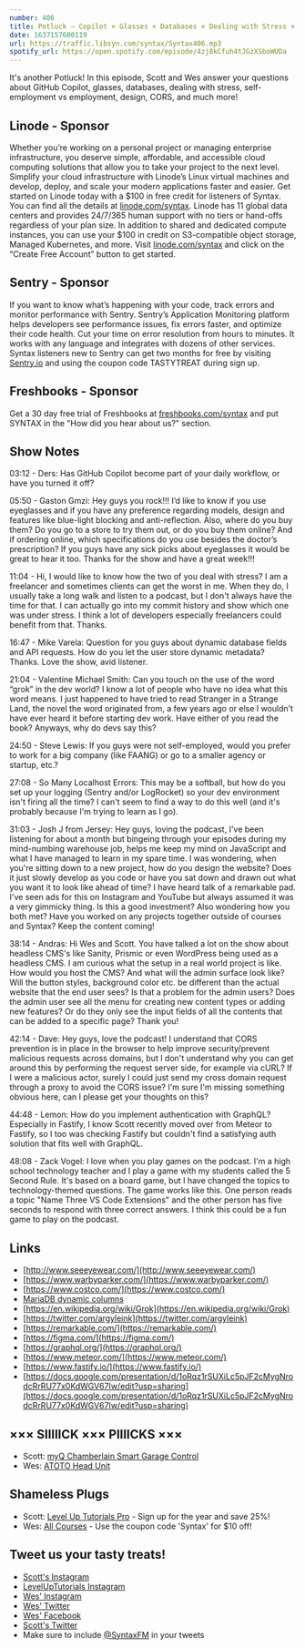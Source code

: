 ```yaml
---
number: 406
title: Potluck — Copilot × Glasses × Databases × Dealing with Stress × Employment vs Self-Employment × Auth in GraphQL × Headless CMS × More!
date: 1637157600119
url: https://traffic.libsyn.com/syntax/Syntax406.mp3
spotify_url: https://open.spotify.com/episode/4zj8kCfuh4tJGzXSboWUDa
---
```


It's another Potluck! In this episode, Scott and Wes answer your questions about GitHub Copilot, glasses, databases, dealing with stress, self-employment vs employment, design, CORS, and much more!

## Linode - Sponsor
Whether you’re working on a personal project or managing enterprise infrastructure, you deserve simple, affordable, and accessible cloud computing solutions that allow you to take your project to the next level. Simplify your cloud infrastructure with Linode’s Linux virtual machines and develop, deploy, and scale your modern applications faster and easier. Get started on Linode today with a $100 in free credit for listeners of Syntax. You can find all the details at [linode.com/syntax](https://linode.com/syntax). Linode has 11 global data centers and provides 24/7/365 human support with no tiers or hand-offs regardless of your plan size. In addition to shared and dedicated compute instances, you can use your $100 in credit on S3-compatible object storage, Managed Kubernetes, and more. Visit [linode.com/syntax](https://linode.com/syntax) and click on the “Create Free Account” button to get started.

## Sentry - Sponsor
If you want to know what’s happening with your code, track errors and monitor performance with Sentry. Sentry’s Application Monitoring platform helps developers see performance issues, fix errors faster, and optimize their code health. Cut your time on error resolution from hours to minutes. It works with any language and integrates with dozens of other services. Syntax listeners new to Sentry can get two months for  free by visiting [Sentry.io](https://sentry.io) and using the coupon code TASTYTREAT during sign up.

## Freshbooks - Sponsor
Get a 30 day free trial of Freshbooks at [freshbooks.com/syntax](https://freshbooks.com/syntax) and put SYNTAX in the "How did you hear about us?" section.

## Show Notes
03:12 - Ders: Has GitHub Copilot become part of your daily workflow, or have you turned it off?

05:50 - Gaston Gmzi: Hey guys you rock!!! I’d like to know if you use eyeglasses and if you have any preference regarding models, design and features like blue-light blocking and anti-reflection. Also, where do you buy them? Do you go to a store to try them out, or do you buy them online? And if ordering online, which specifications do you use besides the doctor’s prescription? If you guys have any sick picks about eyeglasses it would be great to hear it too. Thanks for the show and have a great week!!!

11:04 - Hi, I would like to know how the two of you deal with stress? I am a freelancer and sometimes clients can get the worst in me. When they do, I usually take a long walk and listen to a podcast, but I don't always have the time for that. I can actually go into my commit history and show which one was under stress. I think a lot of developers especially freelancers could benefit from that. Thanks.

16:47 - Mike Varela: Question for you guys about dynamic database fields and API requests. How do you let the user store dynamic metadata? Thanks. Love the show, avid listener.

21:04 - Valentine Michael Smith: Can you touch on the use of the word “grok” in the dev world? I know a lot of people who have no idea what this word means. I just happened to have tried to read Stranger in a Strange Land, the novel the word originated from, a few years ago or else I wouldn’t have ever heard it before starting dev work. Have either of you read the book? Anyways, why do devs say this?

24:50 - Steve Lewis: If you guys were not self-employed, would you prefer to work for a big company (like FAANG) or go to a smaller agency or startup, etc.?

27:08 - So Many Localhost Errors: This may be a softball, but how do you set up your logging (Sentry and/or LogRocket) so your dev environment isn't firing all the time? I can't seem to find a way to do this well (and it's probably because I'm trying to learn as I go). 

31:03 - Josh J from Jersey: Hey guys, loving the podcast, I've been listening for about a month but bingeing through your episodes during my mind-numbing warehouse job, helps me keep my mind on JavaScript and what I have managed to learn in my spare time. I was wondering, when you're sitting down to a new project, how do you design the website? Does it just slowly develop as you code or have you sat down and drawn out what you want it to look like ahead of time? I have heard talk of a remarkable pad. I've seen ads for this on Instagram and YouTube but always assumed it was a very gimmicky thing. Is this a good investment? Also wondering how you both met? Have you worked on any projects together outside of courses and Syntax? Keep the content coming!

38:14 - Andras: Hi Wes and Scott. You have talked a lot on the show about headless CMS's like Sanity, Prismic or even WordPress being used as a headless CMS. I am curious what the setup in a real world project is like. How would you host the CMS? And what will the admin surface look like? Will the button styles, background color etc. be different than the actual website that the end user sees? Is that a problem for the admin users? Does the admin user see all the menu for creating new content types or adding new features? Or do they only see the input fields of all the contents that can be added to a specific page? Thank you!

42:14 - Dave: Hey guys, love the podcast! I understand that CORS prevention is in place in the browser to help improve security/prevent malicious requests across domains, but I don't understand why you can get around this by performing the request server side, for example via cURL? If I were a malicious actor, surely I could just send my cross domain request through a proxy to avoid the CORS issue? I'm sure I'm missing something obvious here, can I please get your thoughts on this?

44:48 - Lemon: How do you implement authentication with GraphQL? Especially in Fastify, I know Scott recently moved over from Meteor to Fastify, so I too was checking Fastify but couldn't find a satisfying auth solution that fits well with GraphQL.

48:08 - Zack Vogel: I love when you play games on the podcast. I'm a high school technology teacher and I play a game with my students called the 5 Second Rule. It's based on a board game, but I have changed the topics to technology-themed questions. The game works like this. One person reads a topic "Name Three VS Code Extensions" and the other person has five seconds to respond with three correct answers.
I think this could be a fun game to play on the podcast. 

## Links
* [http://www.seeeyewear.com/](http://www.seeeyewear.com/)
* [https://www.warbyparker.com/](https://www.warbyparker.com/)
* [https://www.costco.com/](https://www.costco.com/)
* [MariaDB dynamic columns](https://mariadb.com/kb/en/library/dynamic-columns/)
* [https://en.wikipedia.org/wiki/Grok](https://en.wikipedia.org/wiki/Grok)
* [https://twitter.com/argyleink](https://twitter.com/argyleink)
* [https://remarkable.com/](https://remarkable.com/)
* [https://figma.com/](https://figma.com/)
* [https://graphql.org/](https://graphql.org/)
* [https://www.meteor.com/](https://www.meteor.com/)
* [https://www.fastify.io/](https://www.fastify.io/)
* [https://docs.google.com/presentation/d/1oRqz1rSUXiLc5pJF2cMygNrodcRrRU77x0KdWGV67Iw/edit?usp=sharing](https://docs.google.com/presentation/d/1oRqz1rSUXiLc5pJF2cMygNrodcRrRU77x0KdWGV67Iw/edit?usp=sharing)

## ××× SIIIIICK ××× PIIIICKS ×××
* Scott: [myQ Chamberlain Smart Garage Control](https://amzn.to/3mxqIl2) 
* Wes: [ATOTO Head Unit](https://amzn.to/31bh9zY)

## Shameless Plugs
* Scott: [Level Up Tutorials Pro](https://www.leveluptutorials.com/pro) - Sign up for the year and save 25%!
* Wes: [All Courses](https://wesbos.com/courses/) - Use the coupon code 'Syntax' for $10 off!

## Tweet us your tasty treats!
* [Scott's Instagram](https://www.instagram.com/stolinski/)
* [LevelUpTutorials Instagram](https://www.instagram.com/LevelUpTutorials/)
* [Wes' Instagram](https://www.instagram.com/wesbos/)
* [Wes' Twitter](https://twitter.com/wesbos)
* [Wes' Facebook](https://www.facebook.com/wesbos.developer)
* [Scott's Twitter](https://twitter.com/stolinski)
* Make sure to include [@SyntaxFM](https://twitter.com/SyntaxFM) in your tweets